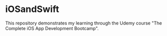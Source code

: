 # iOSandSwift
This repository demonstrates my learning through the Udemy course "The Complete iOS App Development Bootcamp".
